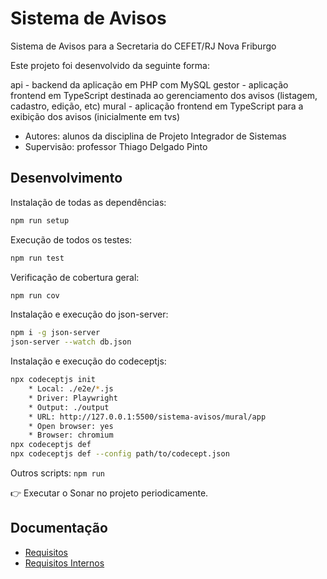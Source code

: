 # Sistema de Avisos

Sistema de Avisos para a Secretaria do CEFET/RJ Nova Friburgo

Este projeto foi desenvolvido da seguinte forma:

api - backend da aplicação em PHP com MySQL
gestor - aplicação frontend em TypeScript destinada ao gerenciamento dos avisos (listagem, cadastro, edição, etc)
mural - aplicação frontend em TypeScript para a exibição dos avisos (inicialmente em tvs)

- Autores: alunos da disciplina de Projeto Integrador de Sistemas
- Supervisão: professor Thiago Delgado Pinto

## Desenvolvimento

Instalação de todas as dependências:
```bash
npm run setup
```

Execução de todos os testes:
```bash
npm run test
```

Verificação de cobertura geral:
```bash
npm run cov
```

Instalação e execução do json-server:
```bash
npm i -g json-server
json-server --watch db.json
```

Instalação e execução do codeceptjs:
```bash
npx codeceptjs init
    * Local: ./e2e/*.js
    * Driver: Playwright
    * Output: ./output
    * URL: http://127.0.0.1:5500/sistema-avisos/mural/app
    * Open browser: yes
    * Browser: chromium
npx codeceptjs def
npx codeceptjs def --config path/to/codecept.json
```

Outros scripts: `npm run`

👉 Executar o Sonar no projeto periodicamente.


## Documentação

- [Requisitos](doc/requisitos.md)
- [Requisitos Internos](doc/requisitos-internos.md)

